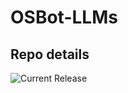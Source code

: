 # OSBot-LLMs

## Repo details

![Current Release](https://img.shields.io/badge/release-v0.2.7-blue)

